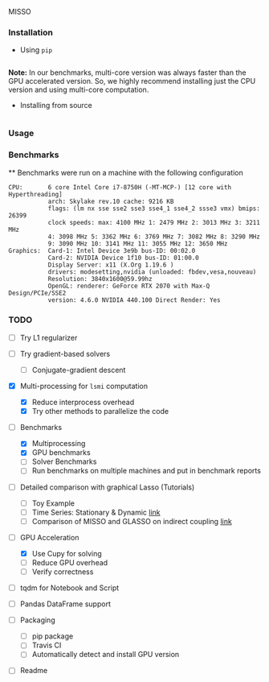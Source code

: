 MISSO


### Installation
 - Using `pip`
```

```
**Note:** In our benchmarks, multi-core version was always faster than the GPU accelerated version. So, we
highly recommend installing just the CPU version and using multi-core computation.

- Installing from source
```

```
### Usage

### Benchmarks

** Benchmarks were run on a machine with the following configuration
```
CPU:       6 core Intel Core i7-8750H (-MT-MCP-) [12 core with Hyperthreading]
           arch: Skylake rev.10 cache: 9216 KB
           flags: (lm nx sse sse2 sse3 sse4_1 sse4_2 ssse3 vmx) bmips: 26399
           clock speeds: max: 4100 MHz 1: 2479 MHz 2: 3013 MHz 3: 3211 MHz
           4: 3098 MHz 5: 3362 MHz 6: 3769 MHz 7: 3082 MHz 8: 3290 MHz
           9: 3090 MHz 10: 3141 MHz 11: 3055 MHz 12: 3650 MHz
Graphics:  Card-1: Intel Device 3e9b bus-ID: 00:02.0
           Card-2: NVIDIA Device 1f10 bus-ID: 01:00.0
           Display Server: x11 (X.Org 1.19.6 )
           drivers: modesetting,nvidia (unloaded: fbdev,vesa,nouveau)
           Resolution: 3840x1600@59.99hz
           OpenGL: renderer: GeForce RTX 2070 with Max-Q Design/PCIe/SSE2
           version: 4.6.0 NVIDIA 440.100 Direct Render: Yes
```
### TODO
- [ ] Try L1 regularizer
- [ ] Try gradient-based solvers 
    - [ ] Conjugate-gradient descent
- [x] Multi-processing for `lsmi` computation
    - [x] Reduce interprocess overhead
    - [x] Try other methods to parallelize the code
- [ ] Benchmarks
    - [x] Multiprocessing
    - [x] GPU benchmarks
    - [ ] Solver Benchmarks
    - [ ] Run benchmarks on multiple machines and put in benchmark reports
- [ ] Detailed comparison with graphical Lasso (Tutorials)
    - [ ] Toy Example
    - [ ] Time Series: Stationary & Dynamic [link](https://watermark.silverchair.com/bhs352.pdf)
    - [ ] Comparison of MISSO and GLASSO on indirect coupling [link](https://watermark.silverchair.com/btr638.pdf)
- [ ] GPU Acceleration    
    - [x] Use Cupy for solving
    - [ ] Reduce GPU overhead 
    - [ ] Verify correctness
- [ ] tqdm for Notebook and Script
- [ ] Pandas DataFrame support
- [ ] Packaging
    - [ ] pip package
    - [ ] Travis CI
    - [ ] Automatically detect and install GPU version
- [ ] Readme

